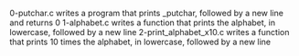 0-putchar.c writes a program that prints _putchar, followed by a new line and returns 0
1-alphabet.c writes a function that prints the alphabet, in lowercase, followed by a new line
2-print_alphabet_x10.c writes a function that prints 10 times the alphabet, in lowercase, followed by a new line
